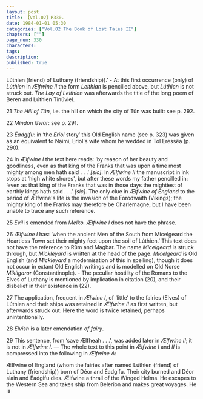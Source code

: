 ```yaml
---
layout: post
title: 【Vol.02】P330.
date: 1984-01-01 05:30
categories: ["Vol.02 The Book of Lost Tales II"]
chapters: [""]
page_num: 330
characters: 
tags: 
description: 
published: true
---
```


<p style="text-indent: 0;">
Lúthien (friend) of Luthany (friendship)).’ - At this first occurrence (only) of <I>Lúthien</I> in <I>Ælfwine II</I> the form <I>Leithian</I> is pencilled above, but <I>Lúthien</I> is not struck out. <I>The Lay of Leithian</I> was afterwards the title of the long poem of Beren and Lúthien Tinúviel.
</p>

21 <I>The Hill of Tûn</I>, i.e. the hill on which the city of Tûn was built: see p. 292.

22 <I>Mindon Gwar</I>: see p. 291.

23 <I>Éadgifu</I>: in ‘the <I>Eriol</I> story’ this Old English name (see p. 323) was given as an equivalent to Naimi, Eriol's wife whom he wedded in Tol Eressëa (p. 290).

24 In <I>Ælfwine I</I> the text here reads: ‘by reason of her beauty and goodliness, even as that king of the Franks that was upon a time most mighty among men hath said . . .’ <I>[sic]</I>. In <I>Ælfwine II</I> the manuscript in ink stops at ‘high white shores', but after these words my father pencilled in: ‘even as that king of the Franks that was in those days the mightiest of earthly kings hath said . . .’ <I>[sic]</I>. The only clue in <I>Ælfwine of England</I> to the period of Ælfwine's life is the invasion of the Forodwaith (Vikings); the mighty king of the Franks may therefore be Charlemagne, but I have been unable to trace any such reference.

25 <I>Evil</I> is emended from <I>Melko. Ælfwine I</I> does not have the phrase.

26 <I>Ælfwine I</I> has: ‘when the ancient Men of the South from Micelgeard the Heartless Town set their mighty feet upon the soil of Lúthien.’ This text does not have the reference to Rûm and Magbar. The name <I>Micelgeard</I> is struck through, but <I>Mickleyard</I> is written at the head of the page. <I>Micelgeard</I> is Old English (and <I>Mickleyard</I> a modernisation of this in spelling), though it does not occur in extant Old English writings and is modelled on Old Norse <I>Mikligaror</I> (Constantinople). - The peculiar hostility of the Romans to the Elves of Luthany is mentioned by implication in citation (20), and their disbelief in their existence in (22).

27 The application, frequent in <I>Ælwine I</I>, of ‘little’ to the fairies (Elves) of Lúthien and their ships was retained in <I>Ælfwine II</I> as first written, but afterwards struck out. Here the word is twice retained, perhaps unintentionally.

28 <I>Elvish</I> is a later emendation <I>of fairy</I>.

29 This sentence, from ‘save Ælfheah . . .’, was added later in <I>Ælfwine II</I>; it is not in <I>Ælfwine I. —</I> The whole text to this point in <I>Ælfwine I</I> and <I>II</I> is compressed into the following in <I>Ælfwine A</I>:

Ælfwine of England (whom the fairies after named Lúthien (friend) of Luthany (friendship)) born of Déor and Éadgifu. Their city burned and Déor slain and Éadgifu dies. Ælfwine a thrall of the Winged Helms. He escapes to the Western Sea and takes ship from Belerion and makes great voyages. He is

